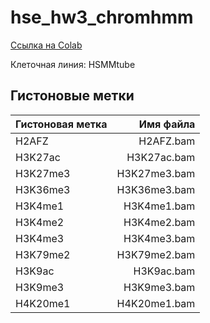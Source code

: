 # hse_hw3_chromhmm
 [Ссылка на Colab](https://colab.research.google.com/drive/13ykNGSVjeX2dN_2xc_9P-kEOhM4_X_WT?usp=sharing)
 
Клеточная линия: HSMMtube

## Гистоновые метки

|Гистоновая метка|Имя файла|
|:--|--:|
|H2AFZ|H2AFZ.bam|
|H3K27ac|H3K27ac.bam|
|H3K27me3|H3K27me3.bam|
|H3K36me3|H3K36me3.bam|
|H3K4me1|H3K4me1.bam|
|H3K4me2|H3K4me2.bam|
|H3K4me3|H3K4me3.bam|
|H3K79me2|H3K79me2.bam|
|H3K9ac|H3K9ac.bam|
|H3K9me3|H3K9me3.bam|
|H4K20me1|H4K20me1.bam|
